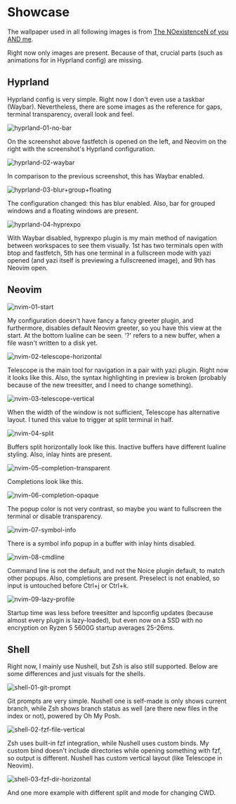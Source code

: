 # Showcase

The wallpaper used in all following images is from
[The NOexistenceN of you AND me](https://store.steampowered.com/app/2873080/The_NOexistenceN_of_you_AND_me/).

Right now only images are present. Because of that, crucial parts (such as
animations for in Hyprland config) are missing.

## Hyprland

Hyprland config is very simple. Right now I don't even use a taskbar (Waybar).
Nevertheless, there are some images as the reference for gaps, terminal
transparency, overall look and feel.

![hyprland-01-no-bar](./showcase/hyprland/01-no-bar.png)

On the screenshot above fastfetch is opened on the left, and Neovim on the right
with the screenshot's Hyprland configuration.

![hyprland-02-waybar](./showcase/hyprland/02-waybar.png)

In comparison to the previous screenshot, this has Waybar enabled.

![hyprland-03-blur+group+floating](./showcase/hyprland/03-blur+group+floating.png)

The configuration changed: this has blur enabled. Also, bar for grouped windows
and a floating windows are present.

![hyprland-04-hyprexpo](./showcase/hyprland/04-hyprexpo.png)

With Waybar disabled, hyprexpo plugin is my main method of navigation between
workspaces to see them visually. 1st has two terminals open with btop and
fastfetch, 5th has one terminal in a fullscreen mode with yazi opened (and yazi
itself is previewing a fullscreened image), and 9th has Neovim open.

## Neovim

![nvim-01-start](./showcase/nvim/01-start.png)

My configuration doesn't have fancy a fancy greeter plugin, and furthermore,
disables default Neovim greeter, so you have this view at the start. At the
bottom lualine can be seen. '?' refers to a new buffer, when a file wasn't
written to a disk yet.

![nvim-02-telescope-horizontal](./showcase/nvim/02-telescope-horizontal.png)

Telescope is the main tool for navigation in a pair with yazi plugin. Right now
it looks like this. Also, the syntax highlighting in preview is broken (probably
because of the new treesitter, and I need to change something).

![nvim-03-telescope-vertical](./showcase/nvim/03-telescope-vertical.png)

When the width of the window is not sufficient, Telescope has alternative
layout. I tuned this value to trigger at split terminal in half.

![nvim-04-split](./showcase/nvim/04-split.png)

Buffers split horizontally look like this. Inactive buffers have different
lualine styling. Also, inlay hints are present.

![nvim-05-completion-transparent](./showcase/nvim/05-completion-transparent.png)

Completions look like this.

![nvim-06-completion-opaque](./showcase/nvim/06-completion-opaque.png)

The popup color is not very contrast, so maybe you want to fullscreen the
terminal or disable transparency.

![nvim-07-symbol-info](./showcase/nvim/07-symbol-info.png)

There is a symbol info popup in a buffer with inlay hints disabled.

![nvim-08-cmdline](./showcase/nvim/08-cmdline.png)

Command line is not the default, and not the Noice plugin default, to match
other popups. Also, completions are present. Preselect is not enabled, so input
is untouched before Ctrl+j or Ctrl+k.

![nvim-09-lazy-profile](./showcase/nvim/09-lazy-profile.png)

Startup time was less before treesitter and lspconfig updates (because almost
every plugin is lazy-loaded), but even now on a SSD with no encryption on Ryzen
5 5600G startup averages 25-26ms.

## Shell

Right now, I mainly use Nushell, but Zsh is also still supported. Below are some
differences and just visuals for the shells.

![shell-01-git-prompt](./showcase/shell/01-git-prompt.png)

Git prompts are very simple. Nushell one is self-made is only shows current
branch, while Zsh shows branch status as well (are there new files in the index
or not), powered by Oh My Posh.

![shell-02-fzf-file-vertical](./showcase/shell/02-fzf-file-vertical.png)

Zsh uses built-in fzf integration, while Nushell uses custom binds. My custom
bind doesn't include directories while opening something with fzf, so output is
different. Nushell has custom vertical layout (like Telescope in Neovim).

![shell-03-fzf-dir-horizontal](./showcase/shell/03-fzf-dir-horizontal.png)

And one more example with different split and mode for changing CWD.
